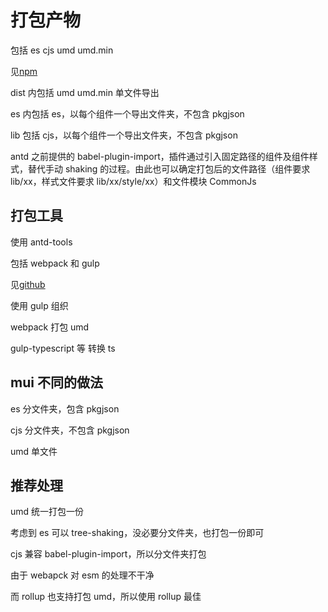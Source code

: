 # 打包产物

包括 es cjs umd umd.min

见[npm](https://www.npmjs.com/package/antd?activeTab=code)

dist 内包括 umd umd.min 单文件导出

es 内包括 es，以每个组件一个导出文件夹，不包含 pkgjson

lib 包括 cjs，以每个组件一个导出文件夹，不包含 pkgjson

antd 之前提供的 babel-plugin-import，插件通过引入固定路径的组件及组件样式，替代手动 shaking 的过程。由此也可以确定打包后的文件路径（组件要求 lib/xx，样式文件要求 lib/xx/style/xx）和文件模块 CommonJs

## 打包工具

使用 antd-tools

包括 webpack 和 gulp

见[github](https://github.com/ant-design/antd-tools)

使用 gulp 组织

webpack 打包 umd

gulp-typescript 等 转换 ts

## mui 不同的做法

es 分文件夹，包含 pkgjson

cjs 分文件夹，不包含 pkgjson

umd 单文件

## 推荐处理

umd 统一打包一份

考虑到 es 可以 tree-shaking，没必要分文件夹，也打包一份即可

cjs 兼容 babel-plugin-import，所以分文件夹打包

由于 webapck 对 esm 的处理不干净

而 rollup 也支持打包 umd，所以使用 rollup 最佳
